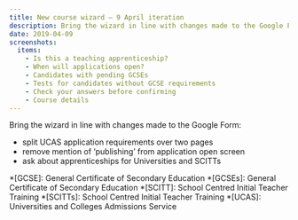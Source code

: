 ```yaml
---
title: New course wizard – 9 April iteration
description: Bring the wizard in line with changes made to the Google Form.
date: 2019-04-09
screenshots:
  items:
    - Is this a teaching apprenticeship?
    - When will applications open?
    - Candidates with pending GCSEs
    - Tests for candidates without GCSE requirements
    - Check your answers before confirming
    - Course details
---
```


Bring the wizard in line with changes made to the Google Form:

- split UCAS application requirements over two pages
- remove mention of ‘publishing’ from application open screen
- ask about apprenticeships for Universities and SCITTs

*[GCSE]: General Certificate of Secondary Education
*[GCSEs]: General Certificate of Secondary Education
*[SCITT]: School Centred Initial Teacher Training
*[SCITTs]: School Centred Initial Teacher Training
*[UCAS]: Universities and Colleges Admissions Service
